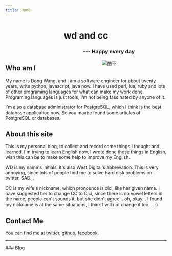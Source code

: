 ```yaml
---
title: Home
---
```


<h1><center>wd and cc</center></h1>
<h3 style="margin-right:100px;text-align:right">--- Happy every day</h3>

<div style="float:right; width: 40%;"><img src="https://farm1.staticflickr.com/627/21077008516_9191edb81a_n.jpg" alt="酷不"></div>

<h2>Who am I</h2>

My name is Dong Wang, and I am a software engineer for about twenty years, write python, javascript, java now. I have used perl, lua, ruby and lots of other programing languages for what can make my work done. Programing languages is just tools, I'm not being fascinated by anyone of it.

I'm also a database administrator for PostgreSQL, which I think is the best database application now. So you maybe found some articles of PostgreSQL or databases.

<h2>About this site</h2>

This is my personal blog, to collect and record some things I thought and learned. I'm trying to learn English now, I wrote done these things in English, wish this can be to make some help to improve my English.

WD is my name's initials, it's also West Digital's abbrevation. This is very annoying, since lots of people find me to solve hard disk problems on twitter. SAD...

CC is my wife's nickname, which pronounce is cici, like her given name. I have suggested her to change CC to Cici, since there is no vowel letters in the name, people can't sounds it, but she didn't agree... oh, okay... I found my nickname is at the same situations, I think I will not change it too ... :)

<h2>Contact Me</h2>

You can find me at [twitter](https://twitter.com/wd), [github](https://github.com/wd), [facebook](https://www.facebook.com/wdicc).

<hr />
### Blog
